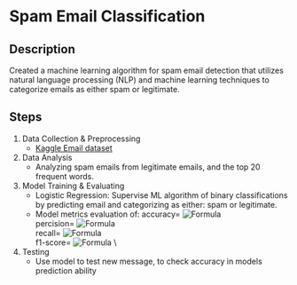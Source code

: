 # Spam Email Classification

## Description
Created a machine learning algorithm for spam email detection that utilizes natural language processing (NLP) and machine learning techniques to categorize emails as either spam or legitimate.

## Steps
  1. Data Collection & Preprocessing
     - [Kaggle Email dataset](https://www.kaggle.com/datasets/jackksoncsie/spam-email-dataset?resource=download)
  2. Data Analysis
     - Analyzing spam emails from legitimate emails, and the top 20 frequent words. 
  4. Model Training & Evaluating 
     - Logistic Regression: Supervise ML algorithm of binary classifications by predicting email and categorizing as either: spam or legitimate.
     - Model metrics evaluation of:
       accuracy= ![Formula](https://latex.codecogs.com/svg.image?\frac{TP&plus;TN}{TP&plus;TN&plus;FP&plus;FN}) \
       percision= ![Formula](https://latex.codecogs.com/svg.image?\frac{TP}{TP&plus;FP}) \
       recall= ![Formula](https://latex.codecogs.com/svg.image?\frac{TP}{TP&plus;FN}) \
       f1-score= ![Formula](https://latex.codecogs.com/svg.image?\frac{2\times&space;precision\times&space;recall}{precision&plus;recall}) \
  5. Testing
     - Use model to test new message, to check accuracy in models prediction ability

